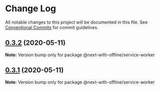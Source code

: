 # Change Log

All notable changes to this project will be documented in this file.
See [Conventional Commits](https://conventionalcommits.org) for commit guidelines.

## [0.3.2](https://github.com/cansin/next-with-offline/compare/v0.3.1...v0.3.2) (2020-05-11)

**Note:** Version bump only for package @next-with-offline/service-worker





## [0.3.1](https://github.com/cansin/next-with-offline/compare/v0.3.0...v0.3.1) (2020-05-11)

**Note:** Version bump only for package @next-with-offline/service-worker
